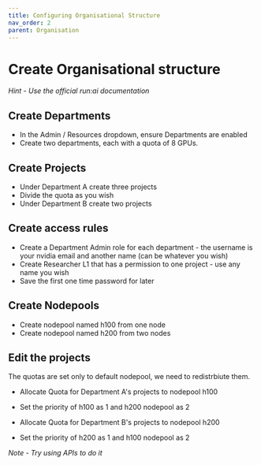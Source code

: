 ```yaml
---
title: Configuring Organisational Structure 
nav_order: 2
parent: Organisation
---
```


# Create Organisational structure

*Hint - Use the official run:ai documentation*

## Create Departments

- In the Admin / Resources dropdown, ensure Departments are enabled
- Create two departments, each with a quota of 8 GPUs.

## Create Projects

- Under Department A create three projects
- Divide the quota as you wish
- Under Department B create two projects

## Create access rules

- Create a Department Admin role for each department - the username is your nvidia email and another name (can be whatever you wish)
- Create Researcher L1 that has a permission to one project - use any name you wish
- Save the first one time password for later

## Create Nodepools

- Create nodepool named h100 from one node
- Create nodepool named h200 from two nodes

## Edit the projects

The quotas are set only to default nodepool, we need to redistrbiute them.
- Allocate Quota for Department A's projects to nodepool h100
- Set the priority of h100 as 1 and h200 nodepool as 2

- Allocate Quota for Department B's projects to nodepool h200
- Set the priority of h200 as 1 and h100 nodepool as 2

*Note - Try using APIs to do it*
